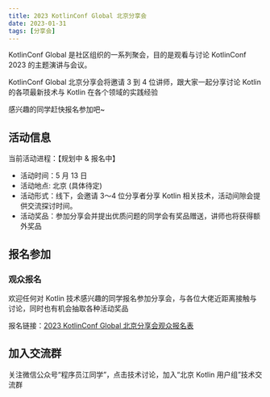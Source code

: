 ```yaml
---
title: 2023 KotlinConf Global 北京分享会
date: 2023-01-31
tags: [分享会]
---
```


KotlinConf Global 是社区组织的一系列聚会，目的是观看与讨论 KotlinConf 2023 的主题演讲与会议。

KotlinConf Global 北京分享会将邀请 3 到 4 位讲师，跟大家一起分享讨论 Kotlin 的各项最新技术与 Kotlin 在各个领域的实践经验

感兴趣的同学赶快报名参加吧~

## 活动信息
当前活动进程：【规划中 & 报名中】

- 活动时间：5 月 13 日
- 活动地点: 北京 (具体待定)
- 活动形式：线下，会邀请 3～4 位分享者分享 Kotlin 相关技术，活动间隙会提供交流探讨时间。
- 活动奖品：参加分享会并提出优质问题的同学会有奖品赠送，讲师也将获得额外奖品

## 报名参加
### 观众报名
欢迎任何对 Kotlin 技术感兴趣的同学报名参加分享会，与各位大佬近距离接触与讨论，同时也有机会抽取各种活动奖品

报名链接：[2023 KotlinConf Global 北京分享会观众报名表](https://shimo.im/forms/m5kv9ag7QJuPr1qX/fill)

## 加入交流群
关注微信公众号“程序员江同学”，点击技术讨论，加入“北京 Kotlin 用户组”技术交流群
